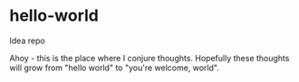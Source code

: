 # hello-world
Idea repo

Ahoy - this is the place where I conjure thoughts.
Hopefully these thoughts will grow from "hello world" to "you're welcome, world".
